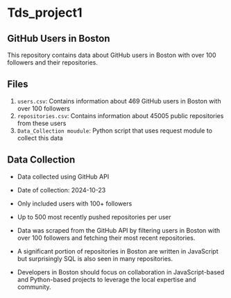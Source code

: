 # Tds_project1
## GitHub Users in Boston

This repository contains data about GitHub users in Boston with over 100 followers and their repositories.

## Files

1. `users.csv`: Contains information about 469 GitHub users in Boston with over 100 followers
2. `repositories.csv`: Contains information about 45005 public repositories from these users
3. `Data_Collection moudule`: Python script that uses request module to collect this data

## Data Collection

- Data collected using GitHub API
- Date of collection: 2024-10-23
- Only included users with 100+ followers
- Up to 500 most recently pushed repositories per user

- Data was scraped from the GitHub API by filtering users in Boston with over 100 followers and fetching their most recent repositories.
- A significant portion of repositories in Boston are written in JavaScript but surprisingly SQL is also seen in many repositories.
- Developers in Boston should focus on collaboration in JavaScript-based and Python-based projects to leverage the local expertise and community.
